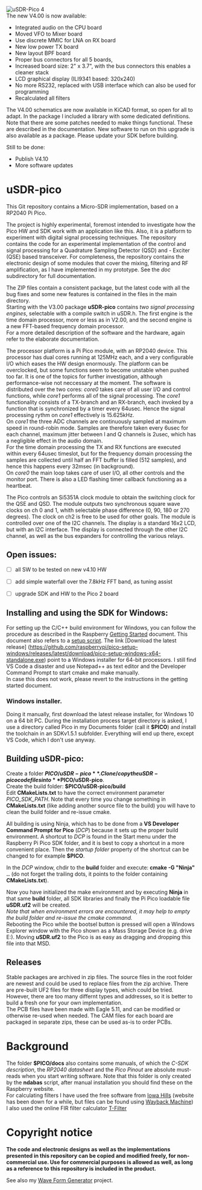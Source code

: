 ![uSDR-Pico 4](https://raw.github.com/ArjanteMarvelde/uSDR-pico/main/doc/uSDR-Pico4.jpg)  
The new V4.00 is now available:  
- Integrated audio on the CPU board  
- Moved VFO to Mixer board    
- Use discrete MMIC for LNA on RX board  
- New low power TX board  
- New layout BPF board  
- Proper bus connectors for all 5 boards,  
- Increased board size: 2" x 3.7", with the bus connectors this enables a cleaner stack  
- LCD graphical display (ILI9341 based: 320x240)  
- No more RS232, replaced with USB interface which can also be used for programming  
- Recalculated all filters  

The V4.00 schematics are now available in KiCAD format, so open for all to adapt. In the package I included a library with some dedicated definitions. Note that there are some patches needed to make things functional. These are described in the documentation. New software to run on this upgrade is also available as a package. Please update your SDK before building.

Still to be done:  
- Publish V4.10  
- More software updates   

# uSDR-pico
This Git repository contains a Micro-SDR implementation, based on a RP2040 Pi Pico.  

The project is highly experimental, foremost intended to investigate how the Pico HW and SDK work with an application like this. Also, it is a platform to experiment with digital signal processing techniques. The repository contains the code for an experimental implementation of the control and signal processing for a Quadrature Sampling Detector (QSD) and - Exciter (QSE) based transceiver. 
For completeness, the repository contains the electronic design of some modules that cover the mixing, filtering and RF amplification, as I have implemented in my prototype. See the *doc* subdirectory for full documentation.   

The ZIP files contain a consistent package, but the latest code with all the bug fixes and some new features is contained in the files in the main directory.  
Starting with the V3.00 package **uSDR-pico** contains *two signal processing engines*, selectable with a compile switch in uSDR.h. The first engine is the  time domain processor, more or less as in V2.00, and the second engine is a new FFT-based frequency domain processor.  
For a more detailed description of the software and the hardware, again refer to the elaborate documentation.  

The processor platform is a Pi Pico module, with an RP2040 device. This processor has dual cores running at 125MHz each, and a very configurable I/O which eases the HW design enormously. The platform can be overclocked, but some functions seem to become unstable when pushed too far. It is one of the topics for further investigation, although performance-wise not neccessary at the moment.
The software is distributed over the two cores: *core0* takes care of all user I/O and control functions, while *core1* performs all of the signal processing. The *core1* functionality consists of a TX-branch and an RX-branch, each invoked by a function that is synchronized by a timer every 64usec. Hence the signal processing rythm on *core1* effectively is 15.625kHz.  
On *core1* the three ADC channels are continuously sampled at maximum speed in round-robin mode. Samples are therefore taken every 6usec for each channel, maximum jitter between I and Q channels is 2usec, which has a negligible effect in the audio domain.  
For the time domain processing the TX and RX functions are executed within every 64usec timeslot, but for the frequency domain processing the samples are collected until half an FFT buffer is filled (512 samples), and hence this happens every 32msec (in background).  
On *core0* the main loop takes care of user I/O, all other controls and the monitor port. There is also a LED flashing timer callback functioning as a heartbeat.

The Pico controls an Si5351A clock module to obtain the switching clock for the QSE and QSD. The module outputs two synchronous square wave clocks on ch 0 and 1, whith selectable phase difference (0, 90, 180 or 270 degrees). The clock on ch2 is free to be used for other goals. The module is controlled over one of the I2C channels.
The display is a standard 16x2 LCD, but with an I2C interface. The display is connected through the other I2C channel, as well as the bus expanders for controlling the various relays.

## Open issues: 
- [ ] all SW to be tested on new v4.10 HW
- [ ] add simple waterfall over the 7.8kHz FFT band, as tuning assist  
- [ ] upgrade SDK and HW to the Pico 2 board
 

## Installing and using the SDK for Windows: 
For setting up the C/C++ build environment for Windows, you can follow the procedure as described in the Raspberry [Getting Started](https://datasheets.raspberrypi.com/pico/getting-started-with-pico.pdf) document. This document also refers to a [setup script](https://github.com/raspberrypi/pico-setup-windows). The link [Download the latest release] (https://github.com/raspberrypi/pico-setup-windows/releases/latest/download/pico-setup-windows-x64-standalone.exe) point to a Windows installer for 64-bit processors. I still find VS Code a disaster and use Notepad++ as text editor and the Developer Command Prompt to start cmake and make manually.  
In case this does not work, please revert to the instructions in the getting started document.  

### Windows installer.  
Doing it manually, first download the latest release installer, for Windows 10 on a 64 bit PC. During the installation process target directory is asked, I use a directory called Pico in my Documents folder (call it **$PICO**) and install the toolchain in an SDKv1.5.1 subfolder. Everything will end up there, except VS Code, which I don't use anyway.   
  
  
## Building uSDR-pico:    
Create a folder **$PICO/uSDR-pico**.  
Clone/copy the uSDR-pico code files into **$PICO/uSDR-pico**.  
Create the build folder: **$PICO/uSDR-pico/build**  
Edit **CMakeLists.txt** to have the correct environment parameter *PICO_SDK_PATH*. Note that every time you change something in **CMakeLists.txt** (like adding another source file to the build) you will have to clean the build folder and re-issue cmake.  
 
All building is using Ninja, which has to be done from a **VS Developer Command Prompt for Pico** (*DCP*) because it sets up the proper build environment. A shortcut to *DCP* is found in the Start menu under the Raspberry Pi Pico SDK folder, and it is best to copy a shortcut in a more convenient place. Then the *startup folder* property of the shortcut can be changed to for example **$PICO**.   

In the *DCP* window, chdir to the **build** folder and execute: **cmake -G "Ninja" ..**   (do not forget the trailing dots, it points to the folder containing **CMakeLists.txt**).  

Now you have initialized the make environment and by executing **Ninja** in that same **build** folder, all SDK libraries and finally the Pi Pico loadable file **uSDR.uf2** will be created.  
*Note that when environment errors are encountered, it may help to empty the build folder and re-issue the cmake command.*   
Rebooting the Pico while the bootsel button is pressed will open a Windows Explorer window with the Pico shown as a Mass Storage Device (e.g. drive E:). Moving **uSDR.uf2** to the Pico is as easy as dragging and dropping this file into that MSD.  
  
## Releases  
Stable packages are archived in zip files. The source files in the root folder are newest and could be used to replace files from the zip archive. There are pre-built UF2 files for three display types, which could be tried. However, there are too many differnt types and addresses, so it is better to build a fresh one for your own implementation.   
The PCB files have been made with Eagle 5.11, and can be modified or otherwise re-used when needed. The CAM files for each board are packaged in separate zips, these can be used as-is to order PCBs.  

# Background
The folder **$PICO/docs** also contains some manuals, of which the *C-SDK description*, the *RP2040 datasheet* and the *Pico Pinout* are absolute must-reads when you start writing software. Note that this folder is only created by the **ndabas** script, after manual installation you should find these on the Raspberry website.  
For calculating filters I have used the free software from [Iowa Hills](http://www.iowahills.com/8DownloadPage.html) (website has been down for a while, but files can be found using [Wayback Machine]( https://web.archive.org/web/20210819042054/http://www.iowahills.com/8DownloadPage.html))  
I also used the online FIR filter calculator [T-Filter](http://t-filter.engineerjs.com/) 

# Copyright notice
**The code and electronic designs as well as the implementations presented in this repository can be copied and modified freely, for non-commercial use.
Use for commercial purposes is allowed as well, as long as a reference to this repository is included in the product.**

See also my [Wave Form Generator](https://github.com/ArjanteMarvelde/uWFG-Pico) project. 
